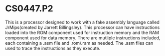 # CS0447.P2

This is a processor designed to work with a fake assembly language called JrMips(created by Jarrett Billingsley). This processor can have instructions loaded into the ROM component used for instruction memory and the RAM component used for data memory. There are mutliple instructions included, each containing a .asm file and .rom/.ram as needed. The .asm files can used to trace the instructions as they execute. 
